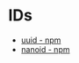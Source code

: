 # IDs

- [uuid - npm](https://www.npmjs.com/package/uuid)
- [nanoid - npm](https://www.npmjs.com/package/nanoid)
